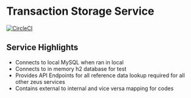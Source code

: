 # Transaction Storage Service
[![CircleCI](https://circleci.com/gh/Zeus-2-0/transaction-storage-service/tree/master.svg?style=svg)](https://circleci.com/gh/Zeus-2-0/transaction-storage-service/tree/master)

## Service Highlights
* Connects to local MySQL when ran in local
* Connects to in memory h2 database for test
* Provides API Endpoints for all reference data lookup required for all other zeus services
* Contains external to internal and vice versa mapping for codes